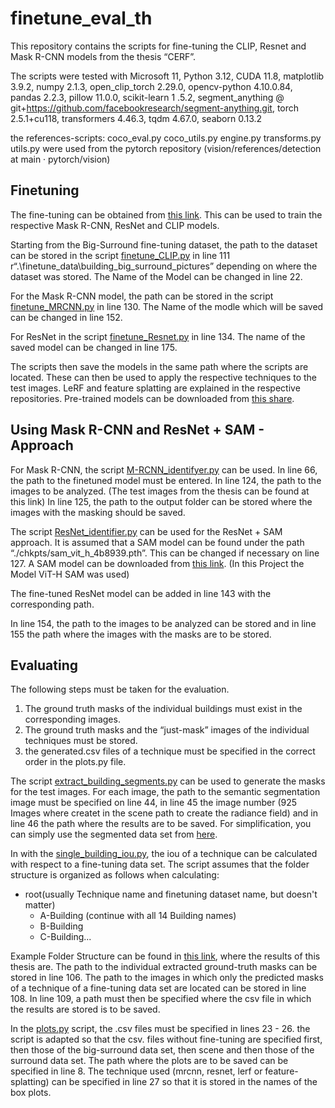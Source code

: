 # finetune_eval_th

This repository contains the scripts for fine-tuning the CLIP, Resnet and Mask R-CNN models from the thesis “CERF”.

The scripts were tested with Microsoft 11, Python 3.12, CUDA 11.8, matplotlib 3.9.2, numpy 2.1.3, open_clip_torch 2.29.0, opencv-python 4.10.0.84, pandas 2.2.3, pillow 11.0.0, scikit-learn 1 .5.2, segment_anything @ git+https://github.com/facebookresearch/segment-anything.git, torch 2.5.1+cu118, transformers 4.46.3, tqdm 4.67.0, seaborn 0.13.2

the references-scripts:
coco_eval.py
coco_utils.py
engine.py
transforms.py
utils.py
were used from the pytorch repository (vision/references/detection at main · pytorch/vision)

## Finetuning
The fine-tuning can be obtained from [this link](). This can be used to train the respective Mask R-CNN, ResNet and CLIP models.

Starting from the Big-Surround fine-tuning dataset, the path to the dataset can be stored in the script [finetune_CLIP.py](./finetune_CLIP.py) in line 111 r“.\finetune_data\building_big_surround_pictures” depending on where the dataset was stored. The Name of the Model can be changed in line 22.

For the Mask R-CNN model, the path can be stored in the script [finetune_MRCNN.py](./finetune_MRCNN.py) in line 130. The Name of the modle which will be saved can be changed in line 152.

For ResNet in the script [finetune_Resnet.py](./finetune_Resnet.py) in line 134. The name of the saved model can be changed in line 175.

The scripts then save the models in the same path where the scripts are located. These can then be used to apply the respective techniques to the test images.
LeRF and feature splatting are explained in the respective repositories. Pre-trained models can be downloaded from [this share]().

## Using Mask R-CNN and ResNet + SAM - Approach
For Mask R-CNN, the script [M-RCNN_identifyer.py](./M-RCNN_identifier.py) can be used. In line 66, the path to the finetuned model must be entered. In line 124, the path to the images to be analyzed. (The test images from the thesis can be found at this link)
In line 125, the path to the output folder can be stored where the images with the masking should be saved.

The script [ResNet_identifier.py](./ResNet_identifier.py) can be used for the ResNet + SAM approach. It is assumed that a SAM model can be found under the path “./chkpts/sam_vit_h_4b8939.pth”. This can be changed if necessary on line 127. A SAM model can be downloaded from [this link](https://github.com/facebookresearch/segment-anything?tab=readme-ov-file#model-checkpoints). (In this Project the Model ViT-H SAM was used)

The fine-tuned ResNet model can be added in line 143 with the corresponding path.

In line 154, the path to the images to be analyzed can be stored and in line 155 the path where the images with the masks are to be stored.

## Evaluating
The following steps must be taken for the evaluation.
1. The ground truth masks of the individual buildings must exist in the corresponding images.
2. The ground truth masks and the “just-mask” images of the individual techniques must be stored.
3. the generated.csv files of a technique must be specified in the correct order in the plots.py file.

The script [extract_building_segments.py](./eval/extract_building_segments.py) can be used to generate the masks for the test images. For each image, the path to the semantic segmentation image must be specified on line 44, in line 45 the image number (925 Images where createt in the scene path to create the radiance field) and in line 46 the path where the results are to be saved. For simplification, you can simply use the segmented data set from [here]().

In with the [single_building_iou.py](eval/single_building_iou.py), the iou of a technique can be calculated with respect to a fine-tuning data set. The script assumes that the folder structure is organized as follows when calculating:

- root(usually Technique name and finetuning dataset name, but doesn't matter)
    - A-Building (continue with all 14 Building names)
    - B-Building
    - C-Building...

Example Folder Structure can be found in [this link](), where the results of this thesis are.
The path to the individual extracted ground-truth masks can be stored in line 106. The path to the images in which only the predicted masks of a technique of a fine-tuning data set are located can be stored in line 108. In line 109, a path must then be specified where the csv file in which the results are stored is to be saved.

In the [plots.py](./eval/plots.py) script, the .csv files must be specified in lines 23 - 26. the script is adapted so that the csv. files without fine-tuning are specified first, then those of the big-surround data set, then scene and then those of the surround data set.
The path where the plots are to be saved can be specified in line 8. The technique used (mrcnn, resnet, lerf or feature-splatting) can be specified in line 27 so that it is stored in the names of the box plots.